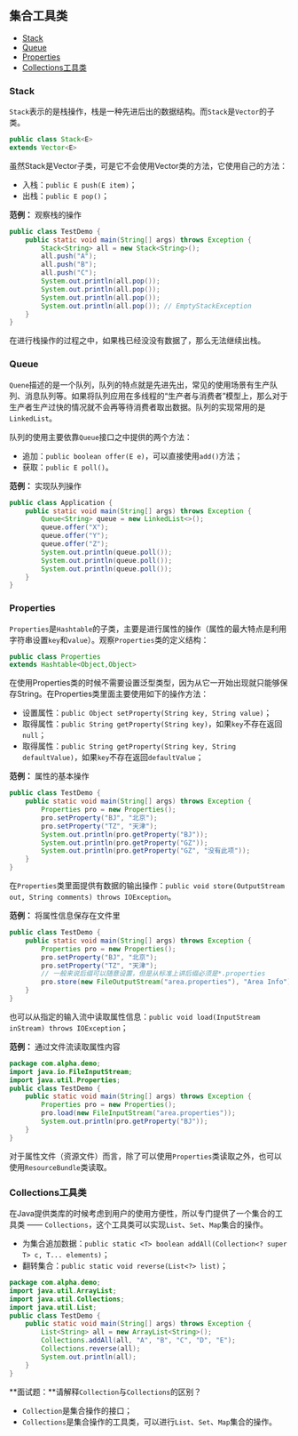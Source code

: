 ## 集合工具类

* [Stack](/chapter-3/section-28.md#stack)
* [Queue](/chapter-3/section-28.md#queue)
* [Properties](/chapter-3/section-28.md#properties)
* [Collections工具类](/chapter-3/section-28.md#collections工具类)

### Stack

`Stack`表示的是栈操作，栈是一种先进后出的数据结构。而`Stack`是`Vector`的子类。

```java
public class Stack<E>
extends Vector<E>
```

虽然Stack是Vector子类，可是它不会使用Vector类的方法，它使用自己的方法：
* 入栈：`public E push(E item)`；
* 出栈：`public E pop()`；

**范例：** 观察栈的操作
```java
public class TestDemo {
	public static void main(String[] args) throws Exception {
		Stack<String> all = new Stack<String>();
		all.push("A");
		all.push("B");
		all.push("C");
		System.out.println(all.pop());
		System.out.println(all.pop());
		System.out.println(all.pop());
		System.out.println(all.pop()); // EmptyStackException
	}
}
```

在进行栈操作的过程之中，如果栈已经没没有数据了，那么无法继续出栈。

### Queue

`Quene`描述的是一个队列，队列的特点就是先进先出，常见的使用场景有生产队列、消息队列等。如果将队列应用在多线程的“生产者与消费者”模型上，那么对于生产者生产过快的情况就不会再等待消费者取出数据。队列的实现常用的是`LinkedList`。

队列的使用主要依靠`Queue`接口之中提供的两个方法：
* 追加：`public boolean offer(E e)`，可以直接使用`add()`方法；
* 获取：`public E poll()`。

**范例：** 实现队列操作
```java
public class Application {
    public static void main(String[] args) throws Exception {
        Queue<String> queue = new LinkedList<>();
        queue.offer("X");
        queue.offer("Y");
        queue.offer("Z");
        System.out.println(queue.poll());
        System.out.println(queue.poll());
        System.out.println(queue.poll());
    }
}
```

### Properties

`Properties`是`Hashtable`的子类，主要是进行属性的操作（属性的最大特点是利用字符串设置`key`和`value`）。观察`Properties`类的定义结构：

```java
public class Properties
extends Hashtable<Object,Object>
```

在使用Properties类的时候不需要设置泛型类型，因为从它一开始出现就只能够保存String。在Properties类里面主要使用如下的操作方法：

* 设置属性：`public Object setProperty(String key, String value)`；
* 取得属性：`public String getProperty(String key)`，如果`key`不存在返回`null`；
* 取得属性：`public String getProperty(String key, String defaultValue)`，如果`key`不存在返回`defaultValue`；

**范例：** 属性的基本操作
```java
public class TestDemo {
	public static void main(String[] args) throws Exception {
		Properties pro = new Properties();
		pro.setProperty("BJ", "北京");
		pro.setProperty("TZ", "天津");
		System.out.println(pro.getProperty("BJ"));
		System.out.println(pro.getProperty("GZ"));
		System.out.println(pro.getProperty("GZ", "没有此项"));
	}
}
```

在`Properties`类里面提供有数据的输出操作：`public void store(OutputStream out, String comments) throws IOException`。

**范例：** 将属性信息保存在文件里
```java
public class TestDemo {
	public static void main(String[] args) throws Exception {
		Properties pro = new Properties();
		pro.setProperty("BJ", "北京");
		pro.setProperty("TZ", "天津");
		// 一般来说后缀可以随意设置，但是从标准上讲后缀必须是*.properties
		pro.store(new FileOutputStream("area.properties"), "Area Info");
	}
}
```

也可以从指定的输入流中读取属性信息：`public void load(InputStream inStream) throws IOException`；

**范例：** 通过文件流读取属性内容
```java
package com.alpha.demo;
import java.io.FileInputStream;
import java.util.Properties;
public class TestDemo {
	public static void main(String[] args) throws Exception {
		Properties pro = new Properties();
		pro.load(new FileInputStream("area.properties"));
		System.out.println(pro.getProperty("BJ"));
	}
}
```

对于属性文件（资源文件）而言，除了可以使用`Properties`类读取之外，也可以使用`ResourceBundle`类读取。

### Collections工具类

在Java提供类库的时候考虑到用户的使用方便性，所以专门提供了一个集合的工具类 —— `Collections`，这个工具类可以实现`List`、`Set`、`Map`集合的操作。

* 为集合追加数据：`public static <T> boolean addAll(Collection<? super T> c, T... elements)`；
* 翻转集合：`public static void reverse(List<?> list)`；

```java
package com.alpha.demo;
import java.util.ArrayList;
import java.util.Collections;
import java.util.List;
public class TestDemo {
	public static void main(String[] args) throws Exception {
		List<String> all = new ArrayList<String>();
		Collections.addAll(all, "A", "B", "C", "D", "E");
		Collections.reverse(all);
		System.out.println(all);
	}
}
```

**面试题：**请解释`Collection`与`Collections`的区别？
* `Collection`是集合操作的接口；
* `Collections`是集合操作的工具类，可以进行`List`、`Set`、`Map`集合的操作。
